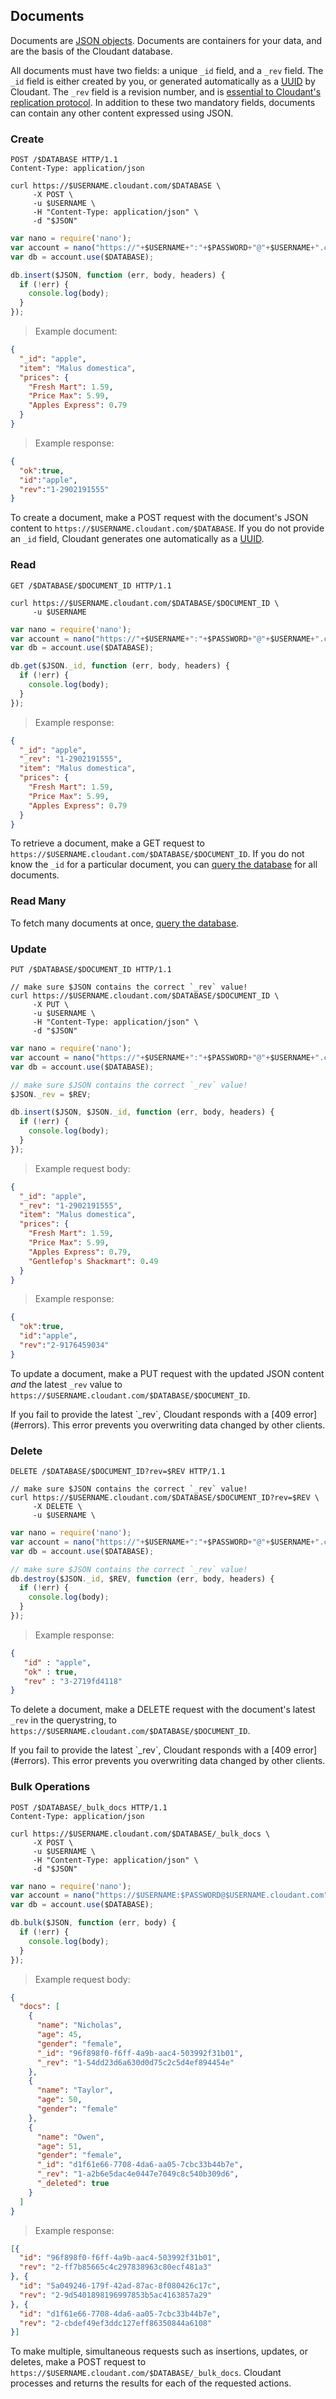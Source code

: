 ## Documents

Documents are [JSON objects](http://en.wikipedia.org/wiki/JSON#Data_types.2C_syntax_and_example).
Documents are containers for your data, and are the basis of the Cloudant database.

All documents must have two fields:
a unique `_id` field, and a `_rev` field.
The `_id` field is either created by you,
or generated automatically as a [UUID](http://en.wikipedia.org/wiki/Universally_unique_identifier) by Cloudant.
The `_rev` field is a revision number, and is [essential to Cloudant's replication protocol](#document-versioning-and-mvcc).
In addition to these two mandatory fields, documents can contain any other content expressed using JSON.

### Create

```http
POST /$DATABASE HTTP/1.1
Content-Type: application/json
```

```shell
curl https://$USERNAME.cloudant.com/$DATABASE \
     -X POST \
     -u $USERNAME \
     -H "Content-Type: application/json" \
     -d "$JSON"
```

```javascript
var nano = require('nano');
var account = nano("https://"+$USERNAME+":"+$PASSWORD+"@"+$USERNAME+".cloudant.com");
var db = account.use($DATABASE);

db.insert($JSON, function (err, body, headers) {
  if (!err) {
    console.log(body);
  }
});
```

> Example document:

```json
{
  "_id": "apple",
  "item": "Malus domestica",
  "prices": {
    "Fresh Mart": 1.59,
    "Price Max": 5.99,
    "Apples Express": 0.79
  }
}
```

> Example response:

```json
{
  "ok":true,
  "id":"apple",
  "rev":"1-2902191555"
}
```

To create a document, make a POST request with the document's JSON content to `https://$USERNAME.cloudant.com/$DATABASE`.
If you do not provide an `_id` field, Cloudant generates one automatically as a [UUID](http://en.wikipedia.org/wiki/Universally_unique_identifier). 

### Read

```http
GET /$DATABASE/$DOCUMENT_ID HTTP/1.1
```

```shell
curl https://$USERNAME.cloudant.com/$DATABASE/$DOCUMENT_ID \
     -u $USERNAME
```

```javascript
var nano = require('nano');
var account = nano("https://"+$USERNAME+":"+$PASSWORD+"@"+$USERNAME+".cloudant.com");
var db = account.use($DATABASE);

db.get($JSON._id, function (err, body, headers) {
  if (!err) {
    console.log(body);
  }
});
```

> Example response:

```json
{
  "_id": "apple",
  "_rev": "1-2902191555",
  "item": "Malus domestica",
  "prices": {
    "Fresh Mart": 1.59,
    "Price Max": 5.99,
    "Apples Express": 0.79
  }
}
```

To retrieve a document, make a GET request to `https://$USERNAME.cloudant.com/$DATABASE/$DOCUMENT_ID`.
If you do not know the `_id` for a particular document,
you can [query the database](#get-documents) for all documents.

### Read Many

To fetch many documents at once, [query the database](#get-documents).

### Update

```http
PUT /$DATABASE/$DOCUMENT_ID HTTP/1.1
```

```shell
// make sure $JSON contains the correct `_rev` value!
curl https://$USERNAME.cloudant.com/$DATABASE/$DOCUMENT_ID \
     -X PUT \
     -u $USERNAME \
     -H "Content-Type: application/json" \
     -d "$JSON"
```

```javascript
var nano = require('nano');
var account = nano("https://"+$USERNAME+":"+$PASSWORD+"@"+$USERNAME+".cloudant.com");
var db = account.use($DATABASE);

// make sure $JSON contains the correct `_rev` value!
$JSON._rev = $REV;

db.insert($JSON, $JSON._id, function (err, body, headers) {
  if (!err) {
    console.log(body);
  }
});
```

> Example request body:

```json
{
  "_id": "apple",
  "_rev": "1-2902191555",
  "item": "Malus domestica",
  "prices": {
    "Fresh Mart": 1.59,
    "Price Max": 5.99,
    "Apples Express": 0.79,
    "Gentlefop's Shackmart": 0.49
  }
}
```

> Example response:

```json
{
  "ok":true,
  "id":"apple",
  "rev":"2-9176459034"
}
```

To update a document, make a PUT request with the updated JSON content *and* the latest `_rev` value to `https://$USERNAME.cloudant.com/$DATABASE/$DOCUMENT_ID`.

<aside>If you fail to provide the latest `_rev`, Cloudant responds with a [409 error](#errors).
This error prevents you overwriting data changed by other clients.</aside>

### Delete

```http
DELETE /$DATABASE/$DOCUMENT_ID?rev=$REV HTTP/1.1
```

```shell
// make sure $JSON contains the correct `_rev` value!
curl https://$USERNAME.cloudant.com/$DATABASE/$DOCUMENT_ID?rev=$REV \
     -X DELETE \
     -u $USERNAME \
```

```javascript
var nano = require('nano');
var account = nano("https://"+$USERNAME+":"+$PASSWORD+"@"+$USERNAME+".cloudant.com");
var db = account.use($DATABASE);

// make sure $JSON contains the correct `_rev` value!
db.destroy($JSON._id, $REV, function (err, body, headers) {
  if (!err) {
    console.log(body);
  }
});
```

> Example response:

```json
{
   "id" : "apple",
   "ok" : true,
   "rev" : "3-2719fd4118"
}
```

To delete a document, make a DELETE request with the document's latest `_rev` in the querystring, to `https://$USERNAME.cloudant.com/$DATABASE/$DOCUMENT_ID`.

<aside>If you fail to provide the latest `_rev`, Cloudant responds with a [409 error](#errors).
This error prevents you overwriting data changed by other clients.</aside>

### Bulk Operations

```http
POST /$DATABASE/_bulk_docs HTTP/1.1
Content-Type: application/json
```

```shell
curl https://$USERNAME.cloudant.com/$DATABASE/_bulk_docs \
     -X POST \
     -u $USERNAME \
     -H "Content-Type: application/json" \
     -d "$JSON"
```

```javascript
var nano = require('nano');
var account = nano("https://$USERNAME:$PASSWORD@$USERNAME.cloudant.com");
var db = account.use($DATABASE);

db.bulk($JSON, function (err, body) {
  if (!err) {
    console.log(body);
  }
});
```

> Example request body:

```json
{
  "docs": [
    {
      "name": "Nicholas",
      "age": 45,
      "gender": "female",
      "_id": "96f898f0-f6ff-4a9b-aac4-503992f31b01",
      "_rev": "1-54dd23d6a630d0d75c2c5d4ef894454e"
    },
    {
      "name": "Taylor",
      "age": 50,
      "gender": "female"
    },
    {
      "name": "Owen",
      "age": 51,
      "gender": "female",
      "_id": "d1f61e66-7708-4da6-aa05-7cbc33b44b7e",
      "_rev": "1-a2b6e5dac4e0447e7049c8c540b309d6",
      "_deleted": true
    }
  ]
}
```

> Example response:

```json
[{
  "id": "96f898f0-f6ff-4a9b-aac4-503992f31b01",
  "rev": "2-ff7b85665c4c297838963c80ecf481a3"
}, {
  "id": "5a049246-179f-42ad-87ac-8f080426c17c",
  "rev": "2-9d5401898196997853b5ac4163857a29"
}, {
  "id": "d1f61e66-7708-4da6-aa05-7cbc33b44b7e",
  "rev": "2-cbdef49ef3ddc127eff86350844a6108"
}]
```

To make multiple, simultaneous requests such as insertions, updates, or deletes, make a POST request to `https://$USERNAME.cloudant.com/$DATABASE/_bulk_docs`.
Cloudant processes and returns the results for each of the requested actions.
